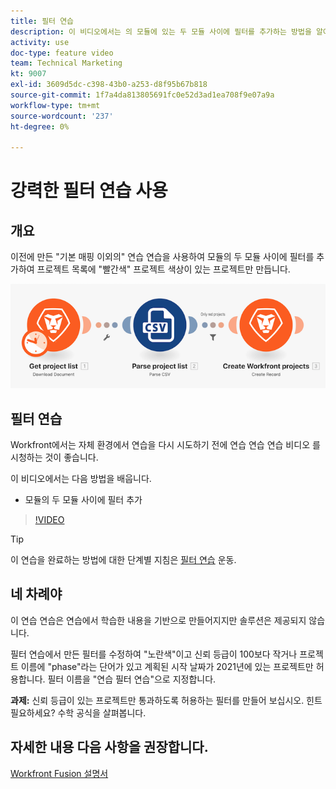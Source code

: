 ```yaml
---
title: 필터 연습
description: 이 비디오에서는 의 모듈에 있는 두 모듈 사이에 필터를 추가하는 방법을 알아봅니다 [!DNL Adobe Workfront Fusion].
activity: use
doc-type: feature video
team: Technical Marketing
kt: 9007
exl-id: 3609d5dc-c398-43b0-a253-d8f95b67b818
source-git-commit: 1f7a4da813805691fc0e52d3ad1ea708f9e07a9a
workflow-type: tm+mt
source-wordcount: '237'
ht-degree: 0%

---
```


# 강력한 필터 연습 사용

## 개요

이전에 만든 &quot;기본 매핑 이외의&quot; 연습 연습을 사용하여 모듈의 두 모듈 사이에 필터를 추가하여 프로젝트 목록에 &quot;빨간색&quot; 프로젝트 색상이 있는 프로젝트만 만듭니다.

![Fusion 시나리오의 이미지](assets/understand-the-basics-2.png)

## 필터 연습

Workfront에서는 자체 환경에서 연습을 다시 시도하기 전에 연습 연습 연습 비디오 를 시청하는 것이 좋습니다.

이 비디오에서는 다음 방법을 배웁니다.

* 모듈의 두 모듈 사이에 필터 추가

>[!VIDEO](https://video.tv.adobe.com/v/335266/?quality=12)

>[!TIP]
>
>이 연습을 완료하는 방법에 대한 단계별 지침은 [필터 연습](https://experienceleague.adobe.com/docs/workfront-learn/tutorials-workfront/fusion/exercises/filters.html?lang=en) 운동.

## 네 차례야

이 연습 연습은 연습에서 학습한 내용을 기반으로 만들어지지만 솔루션은 제공되지 않습니다.

필터 연습에서 만든 필터를 수정하여 &quot;노란색&quot;이고 신뢰 등급이 100보다 작거나 프로젝트 이름에 &quot;phase&quot;라는 단어가 있고 계획된 시작 날짜가 2021년에 있는 프로젝트만 허용합니다. 필터 이름을 &quot;연습 필터 연습&quot;으로 지정합니다.

**과제:** 신뢰 등급이 있는 프로젝트만 통과하도록 허용하는 필터를 만들어 보십시오. 힌트 필요하세요? 수학 공식을 살펴봅니다.

## 자세한 내용 다음 사항을 권장합니다.

[Workfront Fusion 설명서](https://experienceleague.adobe.com/docs/workfront/using/adobe-workfront-fusion/workfront-fusion-2.html?lang=en)
